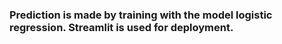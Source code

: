 ### Prediction is made by training with the model logistic regression. Streamlit is used for deployment.
